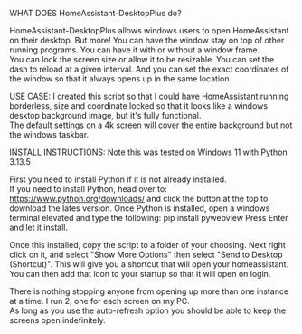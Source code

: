 WHAT DOES HomeAssistant-DesktopPlus do?

HomeAssistant-DesktopPlus allows windows users to open HomeAssistant on their desktop.  But more!
You can have the window stay on top of other running programs.
You can have it with or without a window frame.   
You can lock the screen size or allow it to be resizable.
You can set the dash to reload at a given interval.
And you can set the exact coordinates of the window so that it always opens up in the same location.

USE CASE:
I created this script so that I could have HomeAssistant running borderless, size and coordinate locked so that it looks like a windows desktop background image, but it's fully functional.  
The default settings on a 4k screen will cover the entire background but not the windows taskbar.  

INSTALL INSTRUCTIONS:
Note this was tested on Windows 11 with Python 3.13.5

First you need to install Python if it is not already installed.  
If you need to install Python, head over to: https://www.python.org/downloads/  and click the button at the top to download the lates version.
Once Python is installed, open a windows terminal elevated and type the following:  pip install pywebview
Press Enter and let it install.  

Once this installed, copy the script to a folder of your choosing.  Next right click on it, and select "Show More Options" then select "Send to Desktop (Shortcut)".
This will give you a shortcut that will open your homeassistant.  You can then add that icon to your startup so that it will open on login.  


There is nothing stopping anyone from opening up more than one instance at a time.  I run 2, one for each screen on my PC.  
As long as you use the auto-refresh option you should be able to keep the screens open indefinitely.
